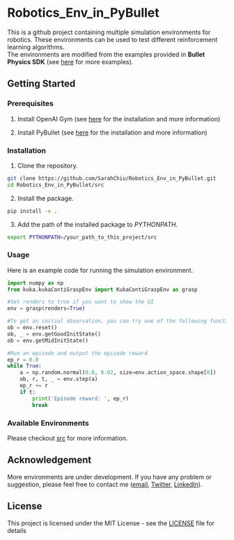 # Robotics\_Env\_in\_PyBullet

This is a github project containing multiple simulation environments for robotics. These environments can be used to test different reinforcement learning algorithms.  
The environments are modified from the examples provided in **Bullet Physics SDK** (see [here](https://github.com/bulletphysics/bullet3/tree/master/examples/pybullet/gym/pybullet_envs/examples) for more examples).

## Getting Started

### Prerequisites

1. Install OpenAI Gym (see [here](https://github.com/openai/gym) for the installation and more information)

2. Install PyBullet (see [here](https://docs.google.com/document/d/10sXEhzFRSnvFcl3XxNGhnD4N2SedqwdAvK3dsihxVUA/edit#heading=h.778da594xyte) for the installation and more information)

### Installation

1. Clone the repository.

```bash
git clone https://github.com/SarahChiu/Robotics_Env_in_PyBullet.git
cd Robotics_Env_in_PyBullet/src
```

2. Install the package.

```bash
pip install -e .
```

3. Add the path of the installed package to *PYTHONPATH*.

```bash
export PYTHONPATH=/your_path_to_this_project/src
```

### Usage
Here is an example code for running the simulation environment.

```python
import numpy as np
from kuka.kukaContiGraspEnv import KukaContiGraspEnv as grasp

#Set renders to true if you want to show the UI
env = grasp(renders=True)

#To get an initial observation, you can try one of the following functions
ob = env.reset()
ob, _ = env.getGoodInitState()
ob = env.getMidInitState()

#Run an episode and output the episode reward
ep_r = 0.0
while True:
    a = np.random.normal(0.0, 0.02, size=env.action_space.shape[0]) 
    ob, r, t, _ = env.step(a)
    ep_r += r
    if t:
        print('Episode reward: ', ep_r)
        break
```

### Available Environments
Please checkout [src](src/) for more information.

## Acknowledgement
More environments are under development. If you have any problem or suggestion, please feel free to contact me ([email](mailto:z.y.sarah.chiu@gmail.com), [Twitter](https://twitter.com/zihyunchiu), [LinkedIn](https://www.linkedin.com/in/zihyun-chiu/)).

## License

This project is licensed under the MIT License - see the [LICENSE](LICENSE) file for details

